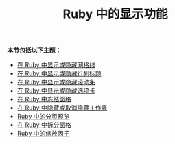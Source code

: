 ﻿---
title: Ruby 中的显示功能
type: docs
weight: 10
url: /zh/java/display-features-in-ruby/
---
**本节包括以下主题：**

- [在 Ruby 中显示或隐藏网格线](/cells/zh/java/display-or-hide-gridlines-in-ruby/)
- [在 Ruby 中显示或隐藏行列标题](/cells/zh/java/display-or-hide-row-column-headers-in-ruby/)
- [在 Ruby 中显示或隐藏滚动条](/cells/zh/java/display-or-hide-scroll-bars-in-ruby/)
- [在 Ruby 中显示或隐藏选项卡](/cells/zh/java/display-or-hide-tabs-in-ruby/)
- [在 Ruby 中冻结窗格](/cells/zh/java/freeze-panes-in-ruby/)
- [在 Ruby 中隐藏或取消隐藏工作表](/cells/zh/java/hide-or-unhide-a-worksheet-in-ruby/)
- [Ruby 中的分页预览](/cells/zh/java/page-break-preview-in-ruby/)
- [在 Ruby 中拆分窗格](/cells/zh/java/split-panes-in-ruby/)
- [Ruby 中的缩放因子](/cells/zh/java/zoom-factor-in-ruby/)
